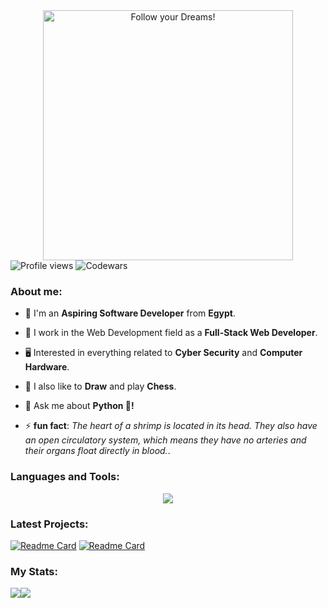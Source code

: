 <div style="text-align: center;"> 
  <img width="400" src="https://readme-typing-svg.herokuapp.com?font=JetBrains+Mono&weight=600&size=30&duration=2500&color=00f200&width=535&lines=Hi,+I'm+Muhammad;I+love+Computers.;WBU?;let's+Connect!"  alt="Follow your Dreams!"/>
</div>

<div algin="left">
<img src="https://komarev.com/ghpvc/?username=0xAlMo3geZ&color=green" alt="Profile views" />
<img src="https://www.codewars.com/users/0xAlMo3geZ/badges/micro" alt="Codewars"/>
</div>
  
<div>
  <h3 align="left">About me:</h3>

  - 👨 I'm an **Aspiring Software Developer** from **Egypt**.

  - 🔭 I work in the Web Development field as a **Full-Stack Web Developer**.

  - 🖥️ Interested in everything related to **Cyber Security** and **Computer Hardware**.
 
  - 🎨 I also like to **Draw** and play **Chess**.

  - 💬 Ask me about **Python 🐍!**

  - ⚡ **fun fact**: *The heart of a shrimp is located in its head. They also have an open circulatory system, which means they have no arteries and their organs float directly in blood.*.
</div>

<div>
  <h3 align="left">Languages and Tools:</h3>
    <p align="center">
      <a href="https://github.com/0xAlMo3geZ">
        <img src="https://skillicons.dev/icons?i=html,css,tailwind,js,vue,php,laravel,mysql,python,git,linux,vscode&perline=11" />
      </a>
    </p>
</div>

### Latest Projects: 

[![Readme Card](https://github-readme-stats.vercel.app/api/pin/?username=0xAlMo3geZ&repo=toedoe-list-api&theme=gotham&hide_border=true)](https://github.com/0xAlMo3geZ/toedoe-list-api)
[![Readme Card](https://github-readme-stats.vercel.app/api/pin/?username=0xAlMo3geZ&repo=music-app&theme=gotham&hide_border=true)](https://github.com/0xAlMo3geZ/music-app)

### My Stats:

<div align="left">
<a href="https://github.com/0xAlMo3geZ"><img align="center" src="https://github-readme-stats.vercel.app/api?username=0xAlMo3geZ&theme=gotham&show_icons=true&hide_border=true" /></a><a href="https://github.com/0xAlMo3geZ"><img align="center" src="https://github-readme-stats.vercel.app/api/top-langs/?username=0xAlMo3geZ&theme=gotham&layout=compact&hide_border=true" /></a> 
</div>
